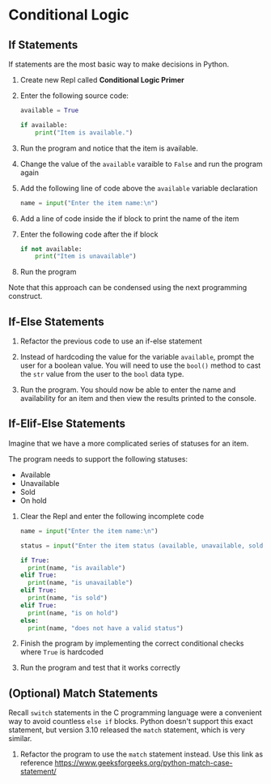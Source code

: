 # Conditional Logic

## If Statements
If statements are the most basic way to make decisions in Python.

1. Create new Repl called **Conditional Logic Primer**
1. Enter the following source code:

    ```python
    available = True
    
    if available:
        print("Item is available.")
    ```

1. Run the program and notice that the item is available.

1. Change the value of the `available` varaible to `False` and run the program again 

1. Add the following line of code above the `available` variable declaration

    ```python
    name = input("Enter the item name:\n")
    ```

1. Add a line of code inside the if block to print the name of the item

1. Enter the following code after the if block

    ```python
    if not available:
        print("Item is unavailable")
    ```

1. Run the program

Note that this approach can be condensed using the next programming construct.

## If-Else Statements
1. Refactor the previous code to use an if-else statement

1. Instead of hardcoding the value for the variable `available`, prompt the user for a boolean value. You will need to use the `bool()` method to cast the `str` value from the user to the `bool` data type.

1. Run the program. You should now be able to enter the name and availability for an item and then view the results printed to the console.

## If-Elif-Else Statements
Imagine that we have a more complicated series of statuses for an item.

The program needs to support the following statuses:

- Available
- Unavailable
- Sold
- On hold

1. Clear the Repl and enter the following incomplete code

    ```python
    name = input("Enter the item name:\n")

    status = input("Enter the item status (available, unavailable, sold, or on-hold):\n")

    if True:
      print(name, "is available")
    elif True:
      print(name, "is unavailable")
    elif True:
      print(name, "is sold")
    elif True:
      print(name, "is on hold")
    else:
      print(name, "does not have a valid status")
    ```

1. Finish the program by implementing the correct conditional checks where `True` is hardcoded

1. Run the program and test that it works correctly

## (Optional) Match Statements
Recall `switch` statements in the C programming language were a convenient way to avoid countless `else if` blocks. Python doesn't support this exact statement, but version 3.10 released the `match` statement, which is very similar.

1. Refactor the program to use the `match` statement instead. Use this link as reference https://www.geeksforgeeks.org/python-match-case-statement/
